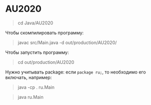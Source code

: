 # AU2020
> cd Java/AU2020

Чтобы скомпилировать программу:
> javac src/Main.java -d out/production/AU2020/

Чтобы запустить программу:
> cd out/production/AU2020

Нужно учитывать package: если `package ru;`, то необходимо его включать, например:

> java -cp . ru.Main

> java ru.Main